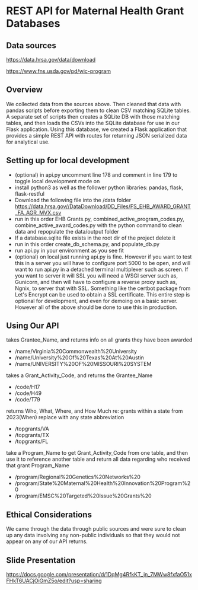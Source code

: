 # REST API for Maternal Health Grant Databases

## Data sources 
https://data.hrsa.gov/data/download 

https://www.fns.usda.gov/pd/wic-program

## Overview
We collected data from the sources above. Then cleaned that data with pandas scripts before exporting them to clean CSV matching SQLite tables. A separate set of scripts then creates a SQLite DB with those matching tables, and then loads the CSVs into the SQLite database for use in our Flask application.
Using this database, we created a Flask application that provides a simple REST API with routes for returning JSON serialized data for analytical use.

## Setting up for local development
- (optional) in api.py uncomment line 178 and comment in line 179 to toggle local development mode on
- install python3 as well as the follower python libraries: pandas, flask, flask-restful
- Download the following file into the /data folder https://data.hrsa.gov//DataDownload/DD_Files/FS_EHB_AWARD_GRANT_FA_AGR_MVX.csv 
- run in this order EHB Grants.py, combined_active_program_codes.py, combine_active_award_codes.py with the python command to clean data and repopulate the data/output folder
- If a database.sqlite file exists in the root dir of the project delete it
- run in this order create_db_schema.py, and populate_db.py
- run api.py in your environment as you see fit
- (optional) on local just running api.py is fine. However if you want to test this in a server you will have to configure port 5000 to be open, and will want to run api.py in a detached terminal multiplexer such as screen. If you want to server it will SSL you will need a WSGI server such as, Gunicorn, and then will have to configure a reverse proxy such as, Ngnix, to server that with SSL. Something like the certbot package from Let's Encrypt can be used to obtain a SSL certificate. This entire step is optional for development, and even for demoing on a basic server. However all of the above should be done to use this in production.

## Using Our API
takes Grantee_Name, and returns info on all grants they have been awarded
- /name/Virginia%20Commonwealth%20University
- /name/University%20Of%20Texas%20At%20Austin
- /name/UNIVERSITY%20OF%20MISSOURI%20SYSTEM  

takes a Grant_Activity_Code, and returns the Grantee_Name
- /code/H17
- /code/H49
- /code/T79  

returns Who, What, Where, and How Much re: grants within a state from 2023(When)
replace with any state abbreviation
- /topgrants/VA
- /topgrants/TX
- /topgrants/FL  

take a Program_Name to get Grant_Activity_Code from one table, and then use it to reference
another table and return all data regarding who received that grant Program_Name
- /program/Regional%20Genetics%20Networks%20
- /program/State%20Maternal%20Health%20Innovation%20Program%20
- /program/EMSC%20Targeted%20Issue%20Grants%20  

## Ethical Considerations
We came through the data through public sources and were sure to clean up any data involving any non-public individuals so that they would not appear on any of our API returns.

## Slide Presentation
https://docs.google.com/presentation/d/1DqMg4RfkKT_jn_7MWw8fxfaO51xFHkT6UACjOiGmZ5o/edit?usp=sharing
